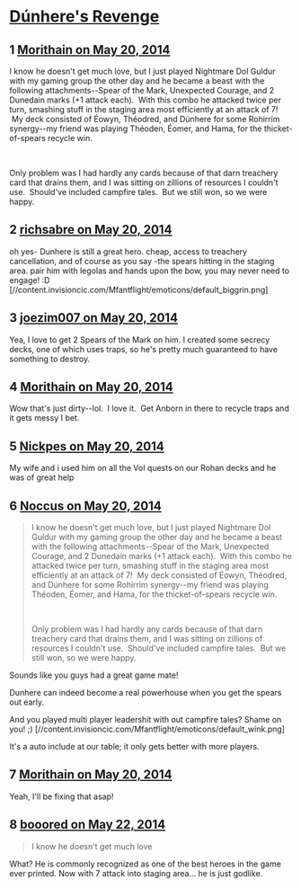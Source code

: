 # [Dúnhere&#039;s Revenge](https://community.fantasyflightgames.com/topic/106723-d%C3%BAnheres-revenge/)

## 1 [Morithain on May 20, 2014](https://community.fantasyflightgames.com/topic/106723-d%C3%BAnheres-revenge/?do=findComment&comment=1091413)

I know he doesn't get much love, but I just played Nightmare Dol Guldur with my gaming group the other day and he became a beast with the following attachments--Spear of the Mark, Unexpected Courage, and 2 Dunedain marks (+1 attack each).  With this combo he attacked twice per turn, smashing stuff in the staging area most efficiently at an attack of 7!  My deck consisted of Éowyn, Théodred, and Dúnhere for some Rohirrim synergy--my friend was playing Théoden, Éomer, and Hama, for the thicket-of-spears recycle win.  

 

Only problem was I had hardly any cards because of that darn treachery card that drains them, and I was sitting on zillions of resources I couldn't use.  Should've included campfire tales.  But we still won, so we were happy.    

## 2 [richsabre on May 20, 2014](https://community.fantasyflightgames.com/topic/106723-d%C3%BAnheres-revenge/?do=findComment&comment=1091438)

oh yes- Dunhere is still a great hero. cheap, access to treachery cancellation, and of course as you say -the spears hitting in the staging area. pair him with legolas and hands upon the bow, you may never need to engage! :D [//content.invisioncic.com/Mfantflight/emoticons/default_biggrin.png]

## 3 [joezim007 on May 20, 2014](https://community.fantasyflightgames.com/topic/106723-d%C3%BAnheres-revenge/?do=findComment&comment=1091526)

Yea, I love to get 2 Spears of the Mark on him. I created some secrecy decks, one of which uses traps, so he's pretty much guaranteed to have something to destroy.

## 4 [Morithain on May 20, 2014](https://community.fantasyflightgames.com/topic/106723-d%C3%BAnheres-revenge/?do=findComment&comment=1091574)

Wow that's just dirty--lol.  I love it.  Get Anborn in there to recycle traps and it gets messy I bet.

## 5 [Nickpes on May 20, 2014](https://community.fantasyflightgames.com/topic/106723-d%C3%BAnheres-revenge/?do=findComment&comment=1091829)

My wife and i used him on all the VoI quests on our Rohan decks and he was of great help

## 6 [Noccus on May 20, 2014](https://community.fantasyflightgames.com/topic/106723-d%C3%BAnheres-revenge/?do=findComment&comment=1091853)

> I know he doesn't get much love, but I just played Nightmare Dol Guldur with my gaming group the other day and he became a beast with the following attachments--Spear of the Mark, Unexpected Courage, and 2 Dunedain marks (+1 attack each).  With this combo he attacked twice per turn, smashing stuff in the staging area most efficiently at an attack of 7!  My deck consisted of Éowyn, Théodred, and Dúnhere for some Rohirrim synergy--my friend was playing Théoden, Éomer, and Hama, for the thicket-of-spears recycle win.  
> 
>  
> 
> Only problem was I had hardly any cards because of that darn treachery card that drains them, and I was sitting on zillions of resources I couldn't use.  Should've included campfire tales.  But we still won, so we were happy.

Sounds like you guys had a great game mate!

Dunhere can indeed become a real powerhouse when you get the spears out early.

And you played multi player leadershit with out campfire tales? Shame on you! ;) [//content.invisioncic.com/Mfantflight/emoticons/default_wink.png]

It's a auto include at our table; it only gets better with more players.

## 7 [Morithain on May 20, 2014](https://community.fantasyflightgames.com/topic/106723-d%C3%BAnheres-revenge/?do=findComment&comment=1091926)

Yeah, I'll be fixing that asap!  

## 8 [booored on May 22, 2014](https://community.fantasyflightgames.com/topic/106723-d%C3%BAnheres-revenge/?do=findComment&comment=1093646)

> I know he doesn't get much love

What? He is commonly recognized as one of the best heroes in the game ever printed. Now with 7 attack into staging area... he is just godlike.

